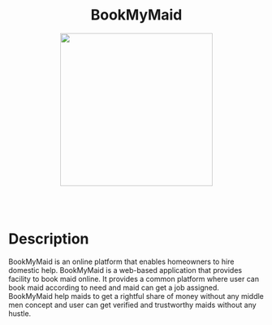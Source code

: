 <h1 align="center"> BookMyMaid </h1>
<p align="center">
<img height="300" width="300"  src="F:\IET\IET PROJECT\PROJECT WORK\BG IMAGES/1.png">
</p>
<br/>
<br/>


# Description
BookMyMaid is an online platform that enables homeowners to hire domestic help. BookMyMaid is a web-based application that provides facility to book maid online. It provides a common platform where user can book maid according to need and maid can get a job assigned. BookMyMaid help maids to get a rightful share of money without any middle men concept and user can get verified and trustworthy maids without any hustle.
